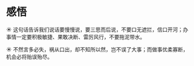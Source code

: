 # 感悟

☀️ 这句话告诉我们说话要慢慢说，要三思而后说，不要口无遮拦，信口开河；办事情一定要积极敏捷、果敢决断、雷厉风行，不要拖泥带水。

☀️ 不然言多必失，祸从口出，却不知所以然，岂不误了大事；而做事优柔寡断，机会必将贻误殆尽。
